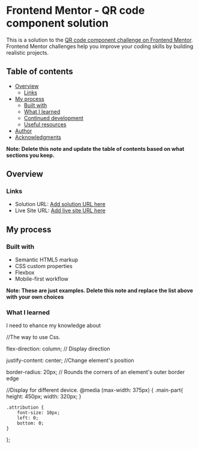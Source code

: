 # Frontend Mentor - QR code component solution

This is a solution to the [QR code component challenge on Frontend Mentor](https://www.frontendmentor.io/challenges/qr-code-component-iux_sIO_H). Frontend Mentor challenges help you improve your coding skills by building realistic projects. 

## Table of contents

- [Overview](#overview)
  - [Links](#links)
- [My process](#my-process)
  - [Built with](#built-with)
  - [What I learned](#what-i-learned)
  - [Continued development](#continued-development)
  - [Useful resources](#useful-resources)
- [Author](#author)
- [Acknowledgments](#acknowledgments)

**Note: Delete this note and update the table of contents based on what sections you keep.**

## Overview

### Links

- Solution URL: [Add solution URL here](https://your-solution-url.com)
- Live Site URL: [Add live site URL here](https://your-live-site-url.com)

## My process

### Built with

- Semantic HTML5 markup
- CSS custom properties
- Flexbox
- Mobile-first workflow

**Note: These are just examples. Delete this note and replace the list above with your own choices**

### What I learned

I need to ehance my knowledge about   
<link rel="stylesheet" href="styles.css"> //The way to use Css.

flex-direction: column; // Display direction

justify-content: center; //Change element's position

border-radius: 20px; // Rounds the corners of an element's outer border edge


//Display for different device.
@media (max-width: 375px) {
    .main-part{
        height: 450px;
        width: 320px;
    }

    .attribution { 
        font-size: 10px; 
        left: 0;
        bottom: 0;
    }
};
